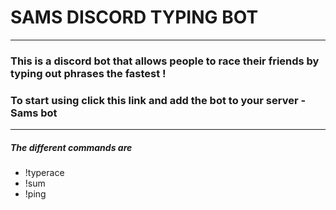 # SAMS DISCORD TYPING BOT
-----------------------------

### This is a discord bot that allows people to race their friends by typing out phrases the fastest !
### To start using click this link and add the bot to your server - Sams bot 
----------------------------


##### The different commands are 
 - !typerace 
 - !sum 
 - !ping